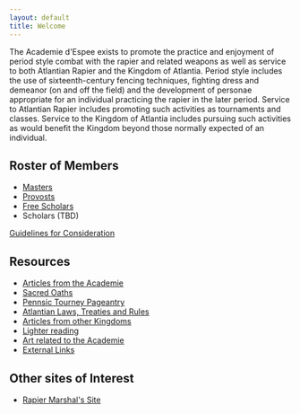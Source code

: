 ```yaml
---
layout: default
title: Welcome
---
```


The Academie d'Espee exists to promote the practice and enjoyment of period style combat with the rapier and related weapons as well as service to both Atlantian Rapier and the Kingdom of Atlantia. Period style includes the use of sixteenth-century fencing techniques, fighting dress and demeanor (on and off the field) and the development of personae appropriate for an individual practicing the rapier in the later period. Service to Atlantian Rapier includes promoting such activities as tournaments and classes. Service to the Kingdom of Atlantia includes pursuing such activities as would benefit the Kingdom beyond those normally expected of an individual.

## Roster of Members

* [Masters](http://op.atlantia.sca.org/op_award.php?award_id=902)
* [Provosts](http://op.atlantia.sca.org/op_award.php?award_id=20)
* [Free Scholars](http://freescholars.atlantia.sca.org/)
* Scholars (TBD)

[Guidelines for Consideration](/guidelines.htm)

## Resources

* [Articles from the Academie](articles)
* [Sacred Oaths](/south.htm)
* [Pennsic Tourney Pageantry](/east.htm)
* [Atlantian Laws, Treaties and Rules](/west.htm)
* [Articles from other Kingdoms](/observatory.htm)
* [Lighter reading](/lounge.htm)
* [Art related to the Academie](/gallery.htm)
* [External Links](/links.htm)

## Other sites of Interest
* [Rapier Marshal's Site](http://rapier.atlantia.sca.org/)

